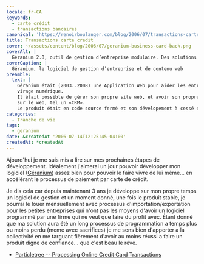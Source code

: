 ```yaml
---
locale: fr-CA
keywords:
  - carte crédit
  - transactions bancaires
canonical: 'https://renoirboulanger.com/blog/2006/07/transactions-carte-credit/'
title: Transactions carte credit
cover: ~/assets/content/blog/2006/07/geranium-business-card-back.png
coverAlt: |
  Géranium 2.0, outil de gestion d’entreprise modulaire. Des solutions de gestion web intégrées.
coverCaption: |
  Géranium, le logiciel de gestion d’entreprise et de contenu web
preamble:
  text: |
    Géranium était (2003..2008) une Application Web pour aider les entreprises à faire le
    virage numérique.
    Il était possible de gérer son propre site web, et avoir son propre «rolodex» de contacts
    sur le web, tel un «CRM».
    Le produit était en code source fermé et son dévelopement à cessé en 2008.
categories:
  - Tranche de vie
tags:
  - geranium
date: &createdAt '2006-07-14T12:25:45-04:00'
createdAt: *createdAt
---
```


Ajourd'hui je me suis mis a lire sur mes prochaines étapes de développement.
Idéalement j'aimerai un jour pouvoir développer mon logiciel
([Géranium][geranium]) assez bien pour pouvoir le faire vivre de lui même... en
accélérant le processus de paiement par carte de crédit.

Je dis cela car depuis maintenant 3 ans je développe sur mon propre temps un
logiciel de gestion et un moment donné, une fois le produit stable, je pourrai
le louer mensuellement avec processus d'importation/exportation pour les petites
entreprises qui n'ont pas les moyens d'avoir un logiciel programmé par une firme
qui ne veut que faire du profit avec. Étant donné que ma solution aura été un
long processus de programmation a temps plus ou moins perdu (meme avec
sacrifices) je me sens bien d'apporter a la collectivité en me targuant
fièrement d'avoir au moins réussi a faire un produit digne de confiance... que
c'est beau le rêve.

- [Particletree -- Processing Online Credit Card Transactions][0]

[0]:
  http://particletree.com/notebook/processing-online-credit-card-transactions/#more
[geranium]: /blog/tag/geranium
